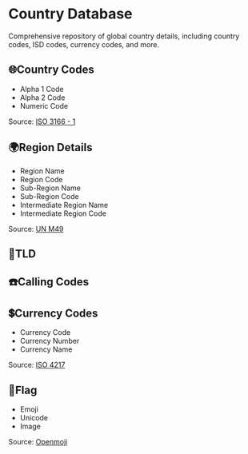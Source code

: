 # Country Database
Comprehensive repository of global country details, including country codes, ISD codes, currency codes, and more. 

## 🌐Country Codes
- Alpha 1 Code
- Alpha 2 Code
- Numeric Code
  
Source: [ISO 3166 - 1](https://en.wikipedia.org/wiki/ISO_3166-1)

## 🌍Region Details
- Region Name
- Region Code
- Sub-Region Name
- Sub-Region Code
- Intermediate Region Name
- Intermediate Region Code

Source: [UN M49](https://unstats.un.org/unsd/methodology/m49/overview/)

## 🔗TLD

## ☎️Calling Codes

## 💲Currency Codes
- Currency Code
- Currency Number
- Currency Name

Source: [ISO 4217](https://en.wikipedia.org/wiki/ISO_4217)

## 🚩Flag
- Emoji
- Unicode
- Image

Source: [Openmoji](https://openmoji.org/library/)
